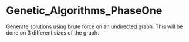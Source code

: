 # Genetic_Algorithms_PhaseOne
Generate solutions using brute force on an undirected graph. This will be done on 3 different sizes of the graph.  
